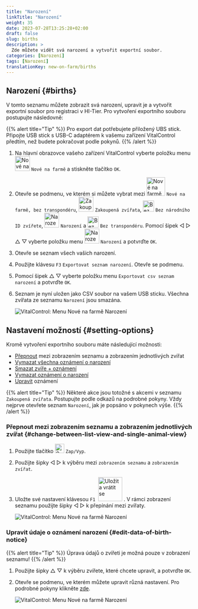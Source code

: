 ```yaml
---
title: "Narození"
linkTitle: "Narození"
weight: 35
date: 2023-07-28T13:25:28+02:00
draft: false
slug: births
description: >
  Zde můžete vidět svá narození a vytvořit exportní soubor.
categories: [Narození]
tags: [Narození]
translationKey: new-on-farm/births
---
```

## Narození {#births}

V tomto seznamu můžete zobrazit svá narození, upravit je a vytvořit exportní soubor pro registraci v HI-Tier. Pro vytvoření exportního souboru postupujte následovně:

{{% alert title="Tip" %}}
Pro export dat potřebujete přiložený UBS stick. Připojte USB stick s USB-C adaptérem k vašemu zařízení VitalControl předtím, než budete pokračovat podle pokynů.
{{% /alert %}}

1. Na hlavní obrazovce vašeho zařízení VitalControl vyberte položku menu <img src="/icons/main/new-on-farm.svg" width="40" align="bottom" alt="Nové na farmě" /> `Nové na farmě` a stiskněte tlačítko `OK`.

2. Otevře se podmenu, ve kterém si můžete vybrat mezi <img src="/icons/registration/new-on-farm-no-transponder.svg" width="50" align="bottom" alt="Nové na farmě, bez transpondéru" /> `Nové na farmě, bez transpondéru`, <img src="/icons/main/new-on-farm.svg" width="40" align="bottom" alt="Zakoupená zvířata" /> `Zakoupená zvířata`, <img src="/icons/registration/no-eartag-number.svg" width="30" align="bottom" alt="Bez národního ID zvířete" /> `Bez národního ID zvířete`, <img src="/icons/main/births.svg" width="40" align="bottom" alt="Narození" /> `Narození` a <img src="/icons/registration/no-transponder.svg" width="30" align="bottom" alt="Bez transpondéru" /> `Bez transpondéru`. Pomocí šipek ◁ ▷ △ ▽ vyberte položku menu <img src="/icons/main/births.svg" width="40" align="bottom" alt="Narození" /> `Narození` a potvrďte `OK`.

3. Otevře se seznam všech vašich narození.

4. Použijte klávesu `F3` `Exportovat seznam narození`. Otevře se podmenu.

5. Pomocí šipek △ ▽ vyberte položku menu `Exportovat csv seznam narození` a potvrďte `OK`.

6. Seznam je nyní uložen jako CSV soubor na vašem USB sticku. Všechna zvířata ze seznamu `Narození` jsou smazána.

    ![VitalControl: Menu Nové na farmě Narození](../images/births.png "Narození")

## Nastavení možností {#setting-options}

Kromě vytvoření exportního souboru máte následující možnosti:

- [Přepnout](#change-between-list-view-and-single-animal-view) mezi zobrazením seznamu a zobrazením jednotlivých zvířat
- [Vymazat všechna oznámení o narození](../purchased-animals/#clear-all-purchase-notices)
- [Smazat zvíře + oznámení](../purchased-animals/#delete-animal--purchase-notice)
- [Vymazat oznámení o narození](../purchased-animals/#clear-notice-of-purchase)
- [Upravit](#edit-data-of-birth-notice) oznámení

{{% alert title="Tip" %}}
Některé akce jsou totožné s akcemi v seznamu `Zakoupená zvířata`. Postupujte podle odkazů na podrobné pokyny. Vždy nejprve otevřete seznam `Narození`, jak je popsáno v pokynech výše.
{{% /alert %}}

### Přepnout mezi zobrazením seznamu a zobrazením jednotlivých zvířat {#change-between-list-view-and-single-animal-view}

1. Použijte tlačítko <img src="/icons/gear.svg" width="25" align="bottom" alt="Gear" /> `Zap/Vyp`.

2. Použijte šipky ◁ ▷ k výběru mezi `zobrazením seznamu` a `zobrazením zvířat`.

3. Uložte své nastavení klávesou `F1` &nbsp;<img src="/icons/footer/save_exit.svg" width="65" align="bottom" alt="Uložit a vrátit se" />&nbsp;. V rámci zobrazení seznamu použijte šipky ◁ ▷ k přepínání mezi zvířaty.

    ![VitalControl: Menu Nové na farmě Narození](../images/change.png "Přepnout mezi zobrazením seznamu a zobrazením jednotlivých zvířat")

### Upravit údaje o oznámení narození {#edit-data-of-birth-notice}

{{% alert title="Tip" %}}
Úprava údajů o zvířeti je možná pouze v zobrazení seznamu!
{{% /alert %}}

1. Použijte šipky △ ▽ k výběru zvířete, které chcete upravit, a potvrďte `OK`.

2. Otevře se podmenu, ve kterém můžete upravit různá nastavení. Pro podrobné pokyny klikněte [zde](/cs/docs/new/calving/#register-a-calving).

    ![VitalControl: Menu Nové na farmě Narození](../images/edit2.png "Upravit oznámení o narození")
